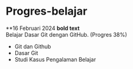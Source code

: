 # Progres-belajar

**16 Februari 2024 **bold text**<br>
Belajar Dasar Git dengan GitHub. (Progres 38%)
* Git dan Github
* Dasar Git
* Studi Kasus Pengalaman Belajar
